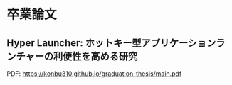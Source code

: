 # 卒業論文

## Hyper Launcher: ホットキー型アプリケーションランチャーの利便性を高める研究

PDF: https://konbu310.github.io/graduation-thesis/main.pdf
